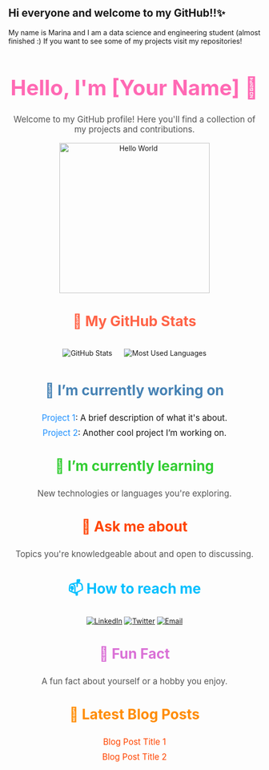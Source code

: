 ## Hi everyone and welcome to my GitHub!!✨

My name is Marina and I am a data science and engineering student (almost finished :)
If you want to see some of my projects visit my repositories!

<!-- Header Section -->
<div align="center">
  <h1 style="font-size: 3em; color: #ff69b4;">Hello, I'm [Your Name] 👋</h1>
  <p style="font-size: 1.2em; color: #555;">Welcome to my GitHub profile! Here you'll find a collection of my projects and contributions.</p>
  <img src="https://media.giphy.com/media/3o6Zt5kM3tMKZlC63O/giphy.gif" alt="Hello World" width="300" />
</div>

<!-- GitHub Stats -->
<div align="center">
  <h3 style="font-size: 2em; color: #ff6347;">🚀 My GitHub Stats</h3>
  <img src="https://github-readme-stats.vercel.app/api?username=yourusername&show_icons=true&hide_title=true&count_private=true&include_all_commits=true&theme=radical" alt="GitHub Stats" style="margin: 10px;">
  <img src="https://github-readme-stats.vercel.app/api/top-langs/?username=yourusername&layout=compact&theme=radical" alt="Most Used Languages" style="margin: 10px;">
</div>

<!-- Current Work -->
<div align="center">
  <h3 style="font-size: 2em; color: #4682b4;">🔭 I’m currently working on</h3>
  <ul style="list-style-type: none; padding: 0;">
    <li style="font-size: 1.2em; margin: 10px;"><a href="link-to-project1" style="color: #1e90ff; text-decoration: none;">Project 1</a>: A brief description of what it's about.</li>
    <li style="font-size: 1.2em; margin: 10px;"><a href="link-to-project2" style="color: #1e90ff; text-decoration: none;">Project 2</a>: Another cool project I’m working on.</li>
  </ul>
</div>

<!-- Learning Section -->
<div align="center">
  <h3 style="font-size: 2em; color: #32cd32;">🌱 I’m currently learning</h3>
  <p style="font-size: 1.2em; color: #555;">New technologies or languages you're exploring.</p>
</div>

<!-- Ask Me About -->
<div align="center">
  <h3 style="font-size: 2em; color: #ff4500;">💬 Ask me about</h3>
  <p style="font-size: 1.2em; color: #555;">Topics you're knowledgeable about and open to discussing.</p>
</div>

<!-- Contact Information -->
<div align="center">
  <h3 style="font-size: 2em; color: #00bfff;">📫 How to reach me</h3>
  <p>
    <a href="link-to-linkedin"><img src="https://img.shields.io/badge/LinkedIn-0A66C2?style=for-the-badge&logo=linkedin&logoColor=white" alt="LinkedIn"></a>
    <a href="link-to-twitter"><img src="https://img.shields.io/badge/Twitter-1DA1F2?style=for-the-badge&logo=twitter&logoColor=white" alt="Twitter"></a>
    <a href="mailto:youremail@example.com"><img src="https://img.shields.io/badge/Email-D14836?style=for-the-badge&logo=gmail&logoColor=white" alt="Email"></a>
  </p>
</div>

<!-- Fun Fact -->
<div align="center">
  <h3 style="font-size: 2em; color: #da70d6;">🤔 Fun Fact</h3>
  <p style="font-size: 1.2em; color: #555;">A fun fact about yourself or a hobby you enjoy.</p>
</div>

<!-- Latest Blog Posts -->
<div align="center">
  <h3 style="font-size: 2em; color: #ff8c00;">📝 Latest Blog Posts</h3>
  <ul style="list-style-type: none; padding: 0;">
    <li style="font-size: 1.2em; margin: 10px;"><a href="link-to-blog1" style="color: #ff4500; text-decoration: none;">Blog Post Title 1</a></li>
    <li style="font-size: 1.2em; margin: 10px;"><a href="link-to-blog2" style="color: #ff4500; text-decoration: none;">Blog Post Title 2</a></li>
  </ul>
</div>
